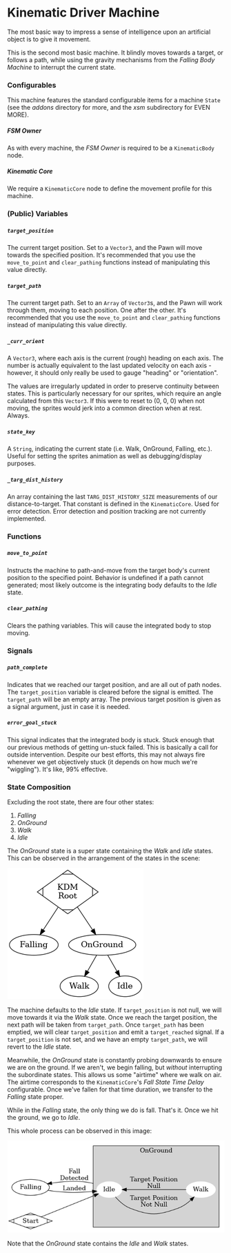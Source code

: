 # Kinematic Driver Machine
The most basic way to impress a sense of intelligence upon an artificial object is to give it movement.

This is the second most basic machine. It blindly moves towards a target, or follows a path, while using the gravity mechanisms from the *Falling Body Machine* to interrupt the current state.

### Configurables
This machine features the standard configurable items for a machine `State` (see the *addons* directory for more, and the *xsm* subdirectory for EVEN MORE).

##### FSM Owner
As with every machine, the *FSM Owner* is required to be a `KinematicBody` node.

##### Kinematic Core
We require a `KinematicCore` node to define the movement profile for this machine.

### (Public) Variables
##### `target_position`
The current target position. Set to a `Vector3`, and the Pawn will move towards the specified position. It's recommended that you use the `move_to_point` and `clear_pathing` functions instead of manipulating this value directly.

##### `target_path`
The current target path. Set to an `Array` of `Vector3`s, and the Pawn will work through them, moving to each position. One after the other. It's recommended that you use the `move_to_point` and `clear_pathing` functions instead of manipulating this value directly.

##### `_curr_orient`
A `Vector3`, where each axis is the current (rough) heading on each axis. The number is actually equivalent to the last updated velocity on each axis - however, it should only really be used to gauge "heading" or "orientation".

The values are irregularly updated in order to preserve continuity between states. This is particularly necessary for our sprites, which require an angle calculated from this `Vector3`. If this were to reset to (0, 0, 0) when not moving, the sprites would jerk into a common direction when at rest. Always.

##### `state_key`
A `String`, indicating the current state (i.e. Walk, OnGround, Falling, etc.). Useful for setting the sprites animation as well as debugging/display purposes.

##### `_targ_dist_history`
An array containing the last `TARG_DIST_HISTORY_SIZE` measurements of our distance-to-target. That constant is defined in the `KinematicCore`. Used for error detection. Error detection and position tracking are not currently implemented.

### Functions
##### `move_to_point`
Instructs the machine to path-and-move from the target body's current position to the specified point. Behavior is undefined if a path cannot generated; most likely outcome is the integrating body defaults to the *Idle* state.

##### `clear_pathing`
Clears the pathing variables. This will cause the integrated body to stop moving.

### Signals
##### `path_complete`
Indicates that we reached our target position, and are all out of path nodes. The `target_position` variable is cleared before the signal is emitted. The `target_path` will be an empty array. The previous target position is given as a signal argument, just in case it is needed.

##### `error_goal_stuck`
This signal indicates that the integrated body is stuck. Stuck enough that our previous methods of getting un-stuck failed. This is basically a call for outside intervention. Despite our best efforts, this may not always fire whenever we get objectively stuck (it depends on how much we're "wiggling"). It's like, 99% effective.

### State Composition
Excluding the root state, there are four other states: 

1. *Falling*
1. *OnGround*
1. *Walk*
1. *Idle*

The *OnGround* state is a super state containing the *Walk* and *Idle* states. This can be observed in the arrangement of the states in the scene:

![Image](./doc_images/KDM.hierarchy.png "KDM Tree")

The machine defaults to the *Idle* state. If `target_position` is not null, we will move towards it via the *Walk* state. Once we reach the target position, the next path will be taken from `target_path`. Once `target_path` has been emptied, we will clear `target_position` and emit a `target_reached` signal. If a `target_position` is not set, and we have an empty `target_path`, we will revert to the *Idle* state.

Meanwhile, the *OnGround* state is constantly probing downwards to ensure we are on the ground. If we aren't, we begin falling, but *without* interrupting the subordinate states. This allows us some "airtime" where we walk on air. The airtime corresponds to the `KinematicCore`'s *Fall State Time Delay* configurable. Once we've fallen for that time duration, we transfer to the *Falling* state proper.

While in the *Falling* state, the only thing we do is fall. That's it. Once we hit the ground, we go to *Idle*.

This whole process can be observed in this image:

![Image](./doc_images/KDM.flow.png "KDM Tree")

Note that the *OnGround* state contains the *Idle* and *Walk* states.
